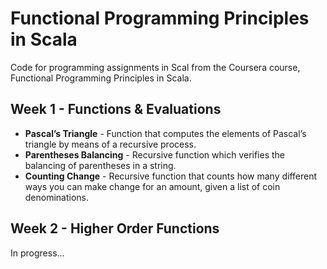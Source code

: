 Functional Programming Principles in Scala
=====================

Code for programming assignments in Scal from the Coursera course, Functional Programming Principles in Scala.

Week 1 - Functions & Evaluations
--------------------------------
 - **Pascal’s Triangle** - Function that computes the elements of Pascal’s triangle by means of a recursive process.
 - **Parentheses Balancing** - Recursive function which verifies the balancing of parentheses in a string.
 - **Counting Change** - Recursive function that counts how many different ways you can make change for an amount, given a list of coin denominations.

Week 2 - Higher Order Functions
--------------------------------
 In progress...

